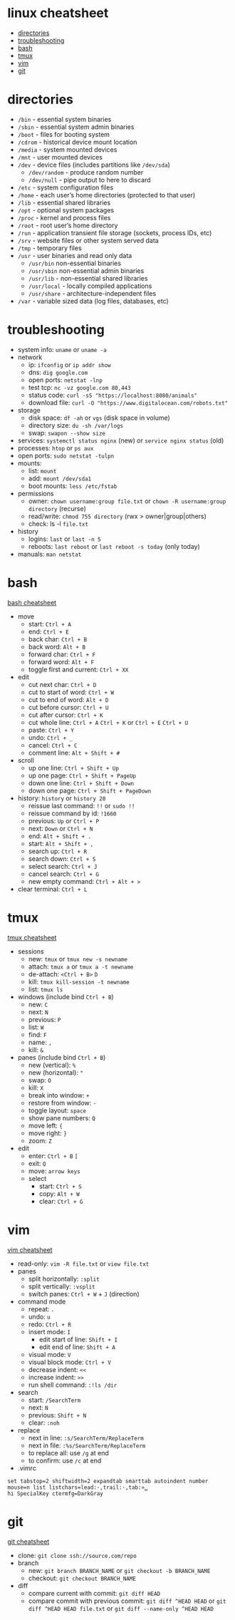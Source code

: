 # linux cheatsheet

- [directories](#directories)
- [troubleshooting](#troubleshooting)
- [bash](#bash)
- [tmux](#tmux)
- [vim](#vim)
- [git](#git)

# directories

- `/bin` - essential system binaries
- `/sbin` - essential system admin binaries
- `/boot` - files for booting system
- `/cdrom` - historical device mount location
- `/media` - system mounted devices
- `/mnt` - user mounted devices
- `/dev` - device files (includes partitions like `/dev/sda`)
    - `/dev/random` - produce random number
    - `/dev/null` - pipe output to here to discard
- `/etc` - system configuration files
- `/home` - each user’s home directories (protected to that user)
- `/lib` - essential shared libraries
- `/opt` - optional system packages
- `/proc` - kernel and process files
- `/root` - root user’s home directory
- `/run` - application transient file storage (sockets, process IDs, etc)
- `/srv` - website files or other system served data
- `/tmp` - temporary files
- `/usr` - user binaries and read only data
    - `/usr/bin` non-essential binaries
    - `/usr/sbin` non-essential admin binaries
    - `/usr/lib` - non-essential shared libraries
    - `/usr/local` - locally compiled applications
    - `/usr/share` - architecture-independent files
- `/var` - variable sized data (log files, databases, etc)

# troubleshooting

- system info: `uname` or `uname -a`
- network
    - ip: `ifconfig` or `ip addr show`
    - dns: `dig google.com`
    - open ports: `netstat -lnp`
    - test tcp: `nc -vz google.com 80,443`
    - status code: `curl -sS "https://localhost:8080/animals"`
    - download file: `curl -O "https://www.digitalocean.com/robots.txt"`
- storage
    - disk space: `df -ah` or `vgs` (disk space in volume)
    - directory size: `du -sh /var/logs`
    - swap: `swapon --show size`
- services: `systemctl status nginx` (new) or `service nginx status` (old)
- processes: `htop` or `ps aux`
- open ports: `sudo netstat -tulpn`
- mounts:
    - list: `mount`
    - add: `mount /dev/sda1`
    - boot mounts: `less /etc/fstab`
- permissions
    - owner: `chown username:group file.txt` or `chown -R username:group directory` (recurse)
    - read/write: `chmod 755 directory` (rwx > owner|group|others)
    - check: ls -l `file.txt`
- history
    - logins: `last` or `last -n 5`
    - reboots: `last reboot` or `last reboot -s today` (only today)
- manuals: `man netstat`

# bash

[bash cheatsheet](bash.md)

- move
    - start: `Ctrl + A`
    - end: `Ctrl + E`
    - back char: `Ctrl + B`
    - back word: `Alt + B`
    - forward char: `Ctrl + F`
    - forward word: `Alt + F`
    - toggle first and current: `Ctrl + XX`
- edit
    - cut next char: `Ctrl + D`
    - cut to start of word: `Ctrl + W`
    - cut to end of word: `Alt + D`
    - cut before cursor: `Ctrl + U`
    - cut after cursor: `Ctrl + K`
    - cut whole line: `Ctrl + A` `Ctrl + K` or `Ctrl + E` `Ctrl + U`
    - paste: `Ctrl + Y`
    - undo: `Ctrl + _`
    - cancel: `Ctrl + C`
    - comment line: `Alt + Shift + #`
- scroll
    - up one line: `Ctrl + Shift + Up`
    - up one page: `Ctrl + Shift + PageUp`
    - down one line: `Ctrl + Shift + Down`
    - down one page: `Ctrl + Shift + PageDown`
- history: `history` or `history 20`
    - reissue last command: `!!` or `sudo !!`
    - reissue command by id: `!1660`
    - previous: `Up` or `Ctrl + P`
    - next: `Down` or `Ctrl + N`
    - end: `Alt + Shift + .`
    - start: `Alt + Shift + ,`
    - search up: `Ctrl + R`
    - search down: `Ctrl + S`
    - select search: `Ctrl + J`
    - cancel search: `Ctrl + G`
    - new empty command: `Ctrl + Alt + >`
- clear terminal: `Ctrl + L`

# tmux

[tmux cheatsheet](tmux.md)

- sessions
    - new: `tmux` or `tmux new -s newname`
    - attach: `tmux a` or `tmux a -t newname`
    - de-attach: `<Ctrl + B>` `D`
    - kill: `tmux kill-session -t newname`
    - list: `tmux ls`
- windows (include bind `Ctrl + B`)
    - new: `C`
    - next: `N`
    - previous: `P`
    - list: `W`
    - find: `F`
    - name: `,`
    - kill: `&`
- panes (include bind `Ctrl + B`)
    - new (vertical): `%`
    - new (horizontal): `"`
    - swap: `O`
    - kill: `X`
    - break into window: `+`
    - restore from window: `-`
    - toggle layout: `space`
    - show pane numbers: `Q`
    - move left: `{`
    - move right: `}`
    - zoom: `Z`
- edit
    - enter: `Ctrl + B` `[`
    - exit: `Q`
    - move: `arrow keys`
    - select
        - start: `Ctrl + S`
        - copy: `Alt + W`
        - clear: `Ctrl + G`

# vim

[vim cheatsheet](vim.md)

- read-only: `vim -R file.txt` or `view file.txt`
- panes
    - split horizontally: `:split`
    - split vertically: `:vsplit`
    - switch panes: `Ctrl + W` + `J` (direction)
- command mode
    - repeat: `.`
    - undo: `u`
    - redo: `Ctrl + R`
    - insert mode: `I`
        - edit start of line: `Shift + I`
        - edit end of line: `Shift + A`
    - visual mode: `V`
    - visual block mode: `Ctrl + V`
    - decrease indent: `<<`
    - increase indent: `>>`
    - run shell command: `:!ls /dir`
- search
    - start: `/SearchTerm`
    - next: `N`
    - previous: `Shift + N`
    - clear: `:noh`
- replace
    - next in line: `:s/SearchTerm/ReplaceTerm`
    - next in file: `:%s/SearchTerm/ReplaceTerm`
    - to replace all: use `/g` at end
    - to confirm: use `/c` at end
- .vimrc

```
set tabstop=2 shiftwidth=2 expandtab smarttab autoindent number mouse=n list listchars=lead:·,trail:·,tab:»␣
hi SpecialKey ctermfg=DarkGray
```

# git

[git cheatsheet](../git/git.md)

- clone: `git clone ssh://source.com/repo`
- branch
    - new: `git branch BRANCH_NAME` or `git checkout -b BRANCH_NAME`
    - checkout: `git checkout BRANCH_NAME`
- diff
    - compare current with commit: `git diff HEAD`
    - compare commit with previous commit: `git diff ^HEAD HEAD` or `git diff ^HEAD HEAD file.txt` or `git diff --name-only ^HEAD HEAD`

